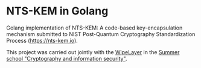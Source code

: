 # NTS-KEM in Golang

Golang implementation of NTS-KEM: A code-based key-encapsulation mechanism 
submitted to NIST Post-Quantum Cryptography Standardization Process (https://nts-kem.io).

This project was carried out jointly with the [WipeLayer](https://github.com/WipeLayer) in 
the [Summer school "Cryptography and information security"](http://crypto.nsu.ru/en/letnyaya-shkola/summer-school-2020/).
